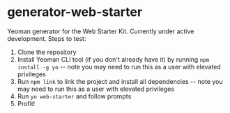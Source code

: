 generator-web-starter
=====================

Yeoman generator for the Web Starter Kit. Currently under active development. Steps to test:

1. Clone the repository
2. Install Yeoman CLI tool (if you don't already have it) by running `npm install -g yo` -- note you may need to run this as a user with elevated privileges
3. Run ```npm link``` to link the project and install all dependencies -- note you may need to run this as a user with elevated privileges
4. Run ```yo web-starter``` and follow prompts
5. Profit!
